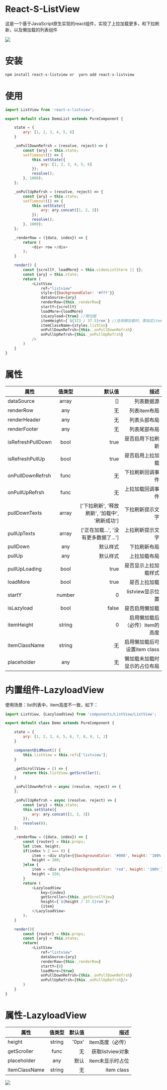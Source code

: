 # React-S-ListView

这是一个基于JavaScript原生实现的react组件，实现了上拉加载更多，和下拉刷新，以及懒加载的列表组件

![](https://github.com/1035901787/react-s-listview/blob/master/source/20180506112030.gif)

# 安装

```sh
npm install react-s-listview or  yarn add react-s-listview
```

# 使用

```js
import ListView from 'react-s-listview';

export default class DemoList extends PureComponent {

    state = {
        ary: [1, 2, 3, 4, 5, 6]
    }

    _onPullDownRefrsh = (resolve, reject) => {
        const {ary} = this.state;
        setTimeout(() => {
            this.setState({
                ary: [1, 2, 3, 4, 5, 6]
            });
            resolve();
        }, 1000);
	};

	_onPullUpRefrsh = (resolve, reject) => {
		const {ary} = this.state;
        setTimeout(() => {
            this.setState({
                ary: ary.concat([1, 2, 3])
            });
            resolve();
        }, 1000);
    };

    _renderRow = ({data, index}) => {
        return (
            <div> row </div>
        );
    }

    render() {
        const {scrollY, loadMore} = this.videoListStore || {};
        const {ary} = this.state;
        return (
            <ListView
                ref="listview"
                style={{backgroundColor: '#fff'}}
                dataSource={ary}
                renderRow={this._renderRow}
                startY={scrollY}
                loadMore={loadMore}
                isLazyload={true} //懒加载
                itemHeight={`${313 / 37.5}rem`} //选用懒加载时，需指定item的高度，否则懒加载将无效
                itemClassName={styles.listCon}
                onPullDownRefrsh={this._onPullDownRefrsh}
                onPullUpRefrsh={this._onPullUpRefrsh}
            />
        )
    }
}

```

# 属性

|属性         | 值类型          | 默认值  | 描述  |
| ------------- |:-------------:| -----:| -----:|
| dataSource     | array | [] | 列表数据源 |
| renderRow      | any      |   无 |   列表item布局 |
| renderHeader      | any      |   无 |   列表头部布局 |
| renderFooter      | any      |   无 |   列表尾部布局 |
| isRefreshPullDown | bool      |   true |   是否启用下拉刷新 |
| isRefreshPullUp | bool      |   true |   是否启用上拉加载 |
| onPullDownRefrsh | func      |   无 |   下拉刷新回调事件 |
| onPullUpRefrsh | func      |   无 |   上拉加载回调事件 |
| pullDownTexts | array      |   ['下拉刷新', '释放刷新', '加载中', '刷新成功'] |   下拉刷新提示文字 |
| pullUpTexts | array      |   ['正在加载...', '没有更多数据了...'] |   上拉刷新提示文字 |
| pullDown | any      |   默认样式 |   下拉刷新布局 |
| pullUp | any      |   默认样式 |   上拉加载布局 |
| pullUpLoading | bool      |   true |   是否显示上拉加载样式 |
| loadMore | bool      |   true |   是否上拉加载 |
| startY | number      |   0 |   listview显示位置 |
| isLazyload | bool      |   false |   是否启用懒加载 |
| itemHeight | string      |  0  |   启用懒加载后（必传）item的高度 |
| itemClassName | string      |  无  |   启用懒加载后可设置item class |
| placeholder | any      |  无  |   懒加载未加载时显示的占位布局 |

# 内置组件-LazyloadView

使用场景：list列表中，item高度不一致，如下：

```js
import ListView, {LazyloadView} from 'components/ListView/ListView';

export default class Demo extends PureComponent {

    state = {
        ary: [1, 2, 3, 4, 5, 6, 7, 8, 9, 1, 2]
    }

    componentDidMount() {
        this.listView = this.refs['listview'];
    }

    _getScrollView = () => {
		return this.listView.getScroller();
	}

    _onPullDownRefrsh = async (resolve, reject) => {
	};

	_onPullUpRefrsh = async (resolve, reject) => {
        const {ary} = this.state;
        this.setState({
            ary: ary.concat([1, 2, 3])
        });
        resolve(0);
    };

    _renderRow = ({data, index}) => {
        const {router} = this.props;
        let item, height;
        if(index % 2 === 0) {
            item = <div style={{backgroundColor: '#000', height: '100%'}}/>;
            height = 100;
        }else {
            item = <div style={{backgroundColor: 'red', height: '100%'}}/>;
            height = 150;
        }
        return (
            <LazyloadView
                key={index}
                getScroller={this._getScrollView}
                height={`${height / 37.5}rem`}>
                {item}
            </LazyloadView>
        );
    }

    render(){
        const {router} = this.props;
        const {ary} = this.state;
        return(
            <ListView
                ref="listview"
                dataSource={ary}
                renderRow={this._renderRow}
                startY={0}
                loadMore={true}
                onPullDownRefrsh={this._onPullDownRefrsh}
                onPullUpRefrsh={this._onPullUpRefrsh}/>
        )
    }
}
```

# 属性-LazyloadView

|属性         | 值类型          | 默认值  | 描述  |
| ------------- |:-------------:| -----:| -----:|
| height     | string | '0px' | item高度（必传） |
| getScroller     | func | 无 | 获取listview对象 |
| placeholder     | any | 默认 | item未显示时占位 |
| itemClassName     | string | 无 | item class |

![](https://github.com/1035901787/react-s-listview/blob/master/source/20180507111145.gif)